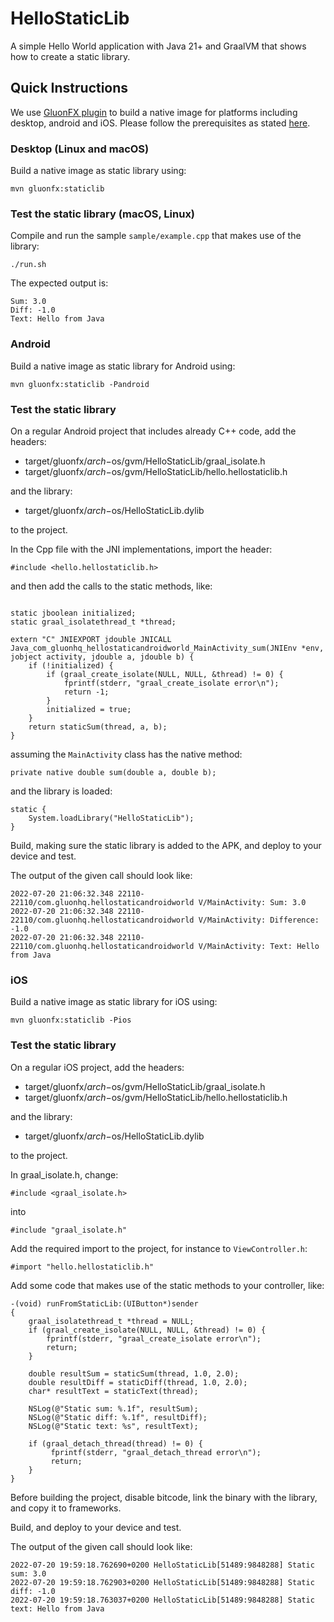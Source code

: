 
# HelloStaticLib

A simple Hello World application with Java 21+ and GraalVM that shows how to create a static library.

## Quick Instructions

We use [GluonFX plugin](https://docs.gluonhq.com/) to build a native image for platforms including desktop, android and iOS.
Please follow the prerequisites as stated [here](https://docs.gluonhq.com/#_requirements).

### Desktop (Linux and macOS)

Build a native image as static library using:

    mvn gluonfx:staticlib

### Test the static library (macOS, Linux)

Compile and run the sample `sample/example.cpp` that makes use of the library:

    ./run.sh

The expected output is:

    Sum: 3.0
    Diff: -1.0
    Text: Hello from Java

### Android

Build a native image as static library for Android using:

    mvn gluonfx:staticlib -Pandroid

### Test the static library

On a regular Android project that includes already C++ code, add the headers:

- target/gluonfx/$arch-$os/gvm/HelloStaticLib/graal_isolate.h
- target/gluonfx/$arch-$os/gvm/HelloStaticLib/hello.hellostaticlib.h

and the library:

- target/gluonfx/$arch-$os/HelloStaticLib.dylib

to the project.

In the Cpp file with the JNI implementations, import the header:
```
#include <hello.hellostaticlib.h>
```

and then add the calls to the static methods, like:

```

static jboolean initialized;
static graal_isolatethread_t *thread;

extern "C" JNIEXPORT jdouble JNICALL
Java_com_gluonhq_hellostaticandroidworld_MainActivity_sum(JNIEnv *env, jobject activity, jdouble a, jdouble b) {
    if (!initialized) {
        if (graal_create_isolate(NULL, NULL, &thread) != 0) {
            fprintf(stderr, "graal_create_isolate error\n");
            return -1;
        }
        initialized = true;
    }
    return staticSum(thread, a, b);
}
```
assuming the `MainActivity` class has the native method:
```
private native double sum(double a, double b);
```

and the library is loaded:
```
static {
    System.loadLibrary("HelloStaticLib");
}
```

Build, making sure the static library is added to the APK, and deploy to your device and test.

The output of the given call should look like:

```
2022-07-20 21:06:32.348 22110-22110/com.gluonhq.hellostaticandroidworld V/MainActivity: Sum: 3.0
2022-07-20 21:06:32.348 22110-22110/com.gluonhq.hellostaticandroidworld V/MainActivity: Difference: -1.0
2022-07-20 21:06:32.348 22110-22110/com.gluonhq.hellostaticandroidworld V/MainActivity: Text: Hello from Java
```

### iOS

Build a native image as static library for iOS using:

    mvn gluonfx:staticlib -Pios

### Test the static library

On a regular iOS project, add the headers:

- target/gluonfx/$arch-$os/gvm/HelloStaticLib/graal_isolate.h
- target/gluonfx/$arch-$os/gvm/HelloStaticLib/hello.hellostaticlib.h

and the library:

- target/gluonfx/$arch-$os/HelloStaticLib.dylib

to the project. 

In graal_isolate.h, change:
```
#include <graal_isolate.h>
```

into

```
#include "graal_isolate.h"
```

Add the required import to the project, for instance to `ViewController.h`:

    #import "hello.hellostaticlib.h"

Add some code that makes use of the static methods to your controller, like:

```
-(void) runFromStaticLib:(UIButton*)sender
{
    graal_isolatethread_t *thread = NULL;
    if (graal_create_isolate(NULL, NULL, &thread) != 0) {
        fprintf(stderr, "graal_create_isolate error\n");
        return;
    }
    
    double resultSum = staticSum(thread, 1.0, 2.0);
    double resultDiff = staticDiff(thread, 1.0, 2.0);
    char* resultText = staticText(thread);

    NSLog(@"Static sum: %.1f", resultSum);
    NSLog(@"Static diff: %.1f", resultDiff);
    NSLog(@"Static text: %s", resultText);
    
    if (graal_detach_thread(thread) != 0) {
         fprintf(stderr, "graal_detach_thread error\n");
         return;
    }
}
```

Before building the project, disable bitcode, link the binary with the library, and copy it to frameworks.

Build, and deploy to your device and test.

The output of the given call should look like:

```
2022-07-20 19:59:18.762690+0200 HelloStaticLib[51489:9848288] Static sum: 3.0
2022-07-20 19:59:18.762903+0200 HelloStaticLib[51489:9848288] Static diff: -1.0
2022-07-20 19:59:18.763037+0200 HelloStaticLib[51489:9848288] Static text: Hello from Java
```